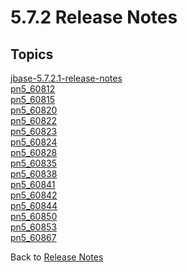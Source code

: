 # 5.7.2 Release Notes

<PageHeader />

## Topics

[jbase-5.7.2.1-release-notes](./jbase-5.7.2.1-release-notes)  
[pn5_60812](./pn5_60812)  
[pn5_60815](./pn5_60815)  
[pn5_60820](./pn5_60820)  
[pn5_60822](./pn5_60822)  
[pn5_60823](./pn5_60823)  
[pn5_60824](./pn5_60824)  
[pn5_60828](./pn5_60828)  
[pn5_60835](./pn5_60835)  
[pn5_60838](./pn5_60838)  
[pn5_60841](./pn5_60841)  
[pn5_60842](./pn5_60842)  
[pn5_60844](./pn5_60844)  
[pn5_60850](./pn5_60850)  
[pn5_60853](./pn5_60853)  
[pn5_60867](./pn5_60867)  

Back to [Release Notes](./../README.md)

